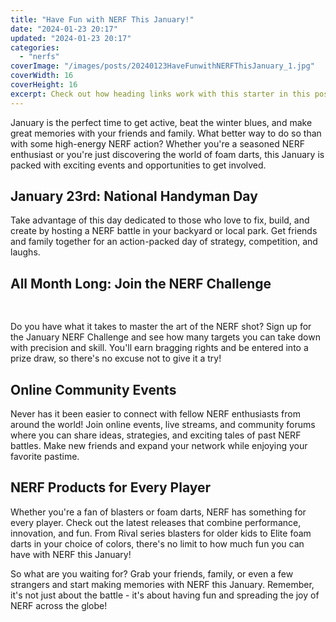 ```yaml
---
title: "Have Fun with NERF This January!"
date: "2024-01-23 20:17"
updated: "2024-01-23 20:17"
categories:
  - "nerfs"
coverImage: "/images/posts/20240123HaveFunwithNERFThisJanuary_1.jpg"
coverWidth: 16
coverHeight: 16
excerpt: Check out how heading links work with this starter in this post.
---
```


<script>
  import { base } from '$app/paths';
</script>


January is the perfect time to get active, beat the winter blues, and make great memories with your friends and family. What better way to do so than with some high-energy NERF action? Whether you're a seasoned NERF enthusiast or you're just discovering the world of foam darts, this January is packed with exciting events and opportunities to get involved.

## January 23rd: National Handyman Day

Take advantage of this day dedicated to those who love to fix, build, and create by hosting a NERF battle in your backyard or local park. Get friends and family together for an action-packed day of strategy, competition, and laughs.

## All Month Long: Join the NERF Challenge


<img class="inline object-contain w-full my-4" src="{base}/images/posts/20240123HaveFunwithNERFThisJanuary_2.jpg" alt="" style="aspect-ratio: 16 / 16;" width="16" height="16">

Do you have what it takes to master the art of the NERF shot? Sign up for the January NERF Challenge and see how many targets you can take down with precision and skill. You'll earn bragging rights and be entered into a prize draw, so there's no excuse not to give it a try!

## Online Community Events

Never has it been easier to connect with fellow NERF enthusiasts from around the world! Join online events, live streams, and community forums where you can share ideas, strategies, and exciting tales of past NERF battles. Make new friends and expand your network while enjoying your favorite pastime.

## NERF Products for Every Player

Whether you're a fan of blasters or foam darts, NERF has something for every player. Check out the latest releases that combine performance, innovation, and fun. From Rival series blasters for older kids to Elite foam darts in your choice of colors, there's no limit to how much fun you can have with NERF this January!

So what are you waiting for? Grab your friends, family, or even a few strangers and start making memories with NERF this January. Remember, it's not just about the battle - it's about having fun and spreading the joy of NERF across the globe!